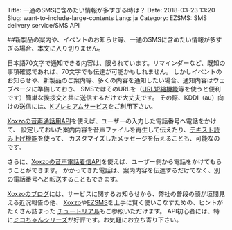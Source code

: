 Title: 一通のSMSに含めたい情報が多すぎる時は？
Date: 2018-03-23 13:20
Slug: want-to-include-large-contents
Lang: ja
Category: EZSMS: SMS delivery service/SMS API

##新製品の案内や、イベントのお知らせ等、一通のSMSに含めたい情報が多すぎる場合、本文に入り切りません。

日本語70文字で通知できる内容は、限られています。リマインダーなど、既知の事項確認であれば、70文字でも伝達が可能かもしれません。
しかしイベントのお知らせや、新製品のご案内等、多くの内容を通知したい場合、通知内容はウェブページに準備しておき、
SMSではそのURLを（[URL短縮機能](https://goo.gl/)等を使うと便利です）簡単な挨拶文と共に送信するだけで大丈夫です。
その際、KDDI（au）向けの送信には、[Kプレミアムサービス](https://www.ezsms.biz/ja/faq/our-service/#kpremium)をご利用下さい。

[Xoxzoの音声通話用API](https://www.xoxzo.com/ja/about/voice-api/)を使えば、ユーザーの入力した電話番号へ電話をかけて、
設定しておいた案内内容を音声ファイルを再生して伝えたり、[テキスト読み上げ機能](https://www.xoxzo.com/ja/about/utilities-api/)を使って、
カスタマイズしたメッセージを伝えることも、可能なのです。

さらに、[Xoxzoの音声電話着信API](https://www.xoxzo.com/ja/about/voice-api/#din)を使えば、ユーザー側から電話をかけてもらうことができます。
かかってきた電話は、案内内容を伝達するだけでなく、別の電話番号へと転送することもできます。

[Xoxzoのブログ](https://blog.xoxzo.com/ja/)には、サービスに関するお知らせから、弊社の普段の顔が垣間見える近況報告の他、
[Xoxzo](https://www.xoxzo.com/ja/)や[EZSMS](https://www.ezsms.biz/ja/)を上手に賢く使いこなすための、ヒントがたくさん詰まった
[チュートリアル](https://blog.xoxzo.com/ja/tutorials/)もご参照いただけます。
API初心者には、特に[ミコちゃんシリーズ](https://blog.xoxzo.com/ja/tag/mikochiyan/)が好評です。お気軽にお立ち寄り下さい。
